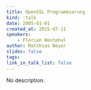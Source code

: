 ```yaml
---
title: OpenSSL Programmierung
kind: :talk
date: 2005-01-01
created_at: 2015-07-11
speakers:
    - Florian Westphal
author: Matthias Beyer
slides: false
tags:
link_in_talk_list: false
---
```


No description.
